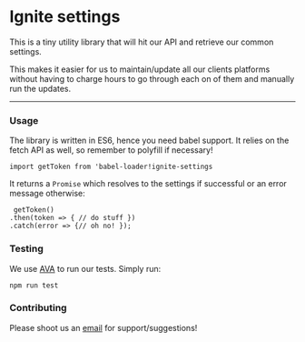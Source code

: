 # Ignite settings

This is a tiny utility library that will hit our API and retrieve our common settings.

This makes it easier for us to maintain/update all our clients platforms without having to charge hours to go through each on of them and manually run the updates.

---

### Usage
The library is written in ES6, hence you need babel support.
It relies on the fetch API as well, so remember to polyfill if necessary!

```import getToken from 'babel-loader!ignite-settings```

It returns a `Promise` which resolves to the settings if successful or an error message otherwise:

```
 getToken()
.then(token => { // do stuff })
.catch(error => {// oh no! });
```
### Testing
We use [AVA](https://github.com/avajs/ava) to run our tests.
Simply run: 

```npm run test```

### Contributing
Please shoot us an [email](mailto:studio@igniteonline.com.au) for support/suggestions!
